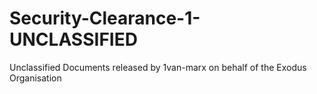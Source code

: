 # Security-Clearance-1-UNCLASSIFIED
Unclassified Documents released by 1van-marx on behalf of the Exodus Organisation
